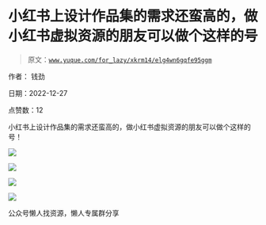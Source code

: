 # 小红书上设计作品集的需求还蛮高的，做小红书虚拟资源的朋友可以做个这样的号

> 原文：[`www.yuque.com/for_lazy/xkrm14/elg4wn6gqfe95ggm`](https://www.yuque.com/for_lazy/xkrm14/elg4wn6gqfe95ggm)

作者： 钱劲

日期：2022-12-27

点赞数：12

小红书上设计作品集的需求还蛮高的，做小红书虚拟资源的朋友可以做个这样的号！

![](img/4e97f1c58389bc6628928a525dc5e5dc.png)

![](img/f29910ccbeb9b4b00e5c50037bf666af.png)

![](img/ae5c0c181fe3583453a846967c38b7ec.png)

![](img/4e914264816bf7671448411bf087966e.png)

公众号懒人找资源，懒人专属群分享

